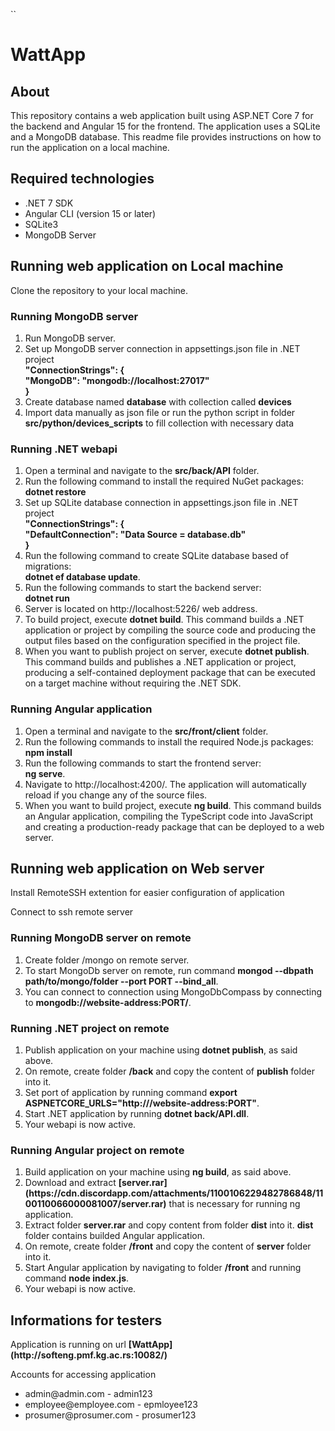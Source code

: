 ``<h1>WattApp</h1>
<h2>About</h2>
<p>
This repository contains a web application built using ASP.NET Core 7 for the backend and Angular 15 for the frontend. The application uses a SQLite and a MongoDB database. This readme file provides instructions on how to run the application on a local machine.
</p>

<h2>Required technologies</h2>
<ul>
<li>.NET 7 SDK</li>
<li>Angular CLI (version 15 or later)</li>
<li>SQLite3</li>
<li>MongoDB Server</li>
</ul>

<h2>Running web application on Local machine</h2>

<p>Clone the repository to your local machine.</p>

<h3>Running MongoDB server</h3>
<ol>
<li>Run MongoDB server.</li>
<li>Set up MongoDB server connection in appsettings.json file in .NET project
<b><br>"ConnectionStrings": {<br>
        "MongoDB": "mongodb://localhost:27017"<br>
  }<br></b>
</li>
<li>Create database named <b>database</b> with collection called <b>devices</b></li>
<li>Import data manually as json file or run the python script in folder <b>src/python/devices_scripts</b> to fill collection with necessary data</li>
</ol>

<h3>Running .NET webapi</h3>
<ol>
<li>Open a terminal and navigate to the <b>src/back/API</b> folder.</li>
<li>Run the following command to install the required NuGet packages:<br><b>dotnet restore</b></li>
<li>Set up SQLite database connection in appsettings.json file in .NET project
<b><br>"ConnectionStrings": {<br>
     "DefaultConnection": "Data Source = database.db"<br>
  }<br></b>
<li>Run the following command to create SQLite database based of migrations:<br><b>dotnet ef database update</b>.</li>
<li>Run the following commands to start the backend server:<br><b>dotnet run</b></li>
<li>Server is located on http://localhost:5226/ web address.</li>
<li>To build project, execute <b>dotnet build</b>. This command builds a .NET application or project by compiling the source code and producing the output files based on the configuration specified in the project file.</li>
<li>When you want to publish project on server, execute <b>dotnet publish</b>. This command builds and publishes a .NET application or project, producing a self-contained deployment package that can be executed on a target machine without requiring the .NET SDK.</li>
</ol>

<h3>Running Angular application</h3>
<ol>
<li>Open a terminal and navigate to the <b>src/front/client</b> folder.</li>
<li>Run the following commands to install the required Node.js packages:<br><b>npm install</b></li>
<li>Run the following commands to start the frontend server:<br><b>ng serve</b>.</li>
<li>Navigate to http://localhost:4200/. The application will automatically reload if you change any of the source files.</li>
<li>When you want to build project, execute <b>ng build</b>. This command builds an Angular application, compiling the TypeScript code into JavaScript and creating a production-ready package that can be deployed to a web server.</li>
</ol>

<h2>Running web application on Web server</h2>

<p>Install RemoteSSH extention for easier configuration of application</p>
<p>Connect to ssh remote server</p>

<h3>Running MongoDB server on remote</h3>
<ol>
<li>Create folder /mongo on remote server.</li>
<li>To start MongoDb server on remote, run command <b>mongod --dbpath path/to/mongo/folder --port PORT --bind_all</b>.</li>
<li>You can connect to connection using MongoDbCompass by connecting to <b>mongodb://website-address:PORT/</b>.</li>
</ol>

<h3>Running .NET project on remote</h3>
<ol>
<li>Publish application on your machine using <b>dotnet publish</b>, as said above.</li>
<li>On remote, create folder <b>/back</b> and copy the content of <b>publish</b> folder into it.</li>
<li>Set port of application by running command <b>export ASPNETCORE_URLS="http:///website-address:PORT"</b>.</li>
<li>Start .NET application by running <b>dotnet back/API.dll</b>.</li>
<li>Your webapi is now active.</li>
</ol>

<h3>Running Angular project on remote</h3>
<ol>
<li>Build application on your machine using <b>ng build</b>, as said above.</li>
<li>Download and extract <b>[server.rar](https://cdn.discordapp.com/attachments/1100106229482786848/1100110066000081007/server.rar)</b> that is necessary for running ng application.</li>
<li>Extract folder <b>server.rar</b> and copy content from folder <b>dist</b> into it. <b>dist</b> folder contains builded Angular application.</li>
<li>On remote, create folder <b>/front</b> and copy the content of <b>server</b> folder into it.</li>
<li>Start Angular application by navigating to folder <b>/front</b> and running command <b>node index.js</b>.</li>
<li>Your webapi is now active.</li>
</ol>

<h2>Informations for testers</h2>

<p>Application is running on url <b>[WattApp](http://softeng.pmf.kg.ac.rs:10082/)</b>
<p>Accounts for accessing application</p>
<ul>
  <li>admin@admin.com - admin123</li>
  <li>employee@employee.com - epmloyee123</li>
  <li>prosumer@prosumer.com - prosumer123</li>
</ul>
